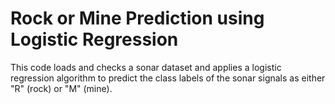 # Rock or Mine Prediction using Logistic Regression

This code loads and checks a sonar dataset and applies a logistic regression algorithm to predict the class labels of the sonar signals as either "R" (rock) or "M" (mine). 

